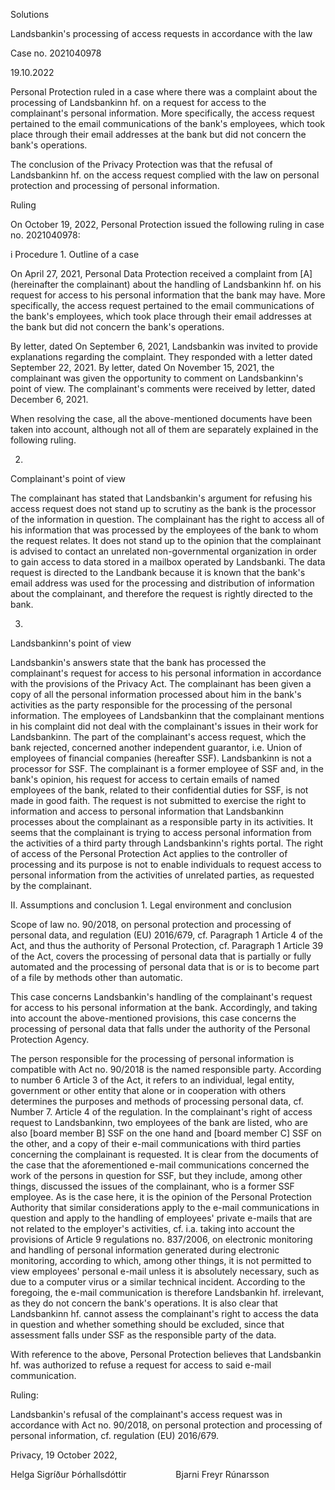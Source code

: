 Solutions

Landsbankin's processing of access requests in accordance with the law

Case no. 2021040978

19.10.2022

Personal Protection ruled in a case where there was a complaint about the processing of Landsbankinn hf. on a request for access to the complainant's personal information. More specifically, the access request pertained to the email communications of the bank's employees, which took place through their email addresses at the bank but did not concern the bank's operations.

The conclusion of the Privacy Protection was that the refusal of Landsbankinn hf. on the access request complied with the law on personal protection and processing of personal information.

Ruling

On October 19, 2022, Personal Protection issued the following ruling in case no. 2021040978:

i
Procedure
1.
Outline of a case

On April 27, 2021, Personal Data Protection received a complaint from \[A\] (hereinafter the complainant) about the handling of Landsbankinn hf. on his request for access to his personal information that the bank may have. More specifically, the access request pertained to the email communications of the bank's employees, which took place through their email addresses at the bank but did not concern the bank's operations.

By letter, dated On September 6, 2021, Landsbankin was invited to provide explanations regarding the complaint. They responded with a letter dated September 22, 2021. By letter, dated On November 15, 2021, the complainant was given the opportunity to comment on Landsbankinn's point of view. The complainant's comments were received by letter, dated December 6, 2021.

When resolving the case, all the above-mentioned documents have been taken into account, although not all of them are separately explained in the following ruling.

2.
Complainant's point of view

The complainant has stated that Landsbankin's argument for refusing his access request does not stand up to scrutiny as the bank is the processor of the information in question. The complainant has the right to access all of his information that was processed by the employees of the bank to whom the request relates. It does not stand up to the opinion that the complainant is advised to contact an unrelated non-governmental organization in order to gain access to data stored in a mailbox operated by Landsbanki. The data request is directed to the Landbank because it is known that the bank's email address was used for the processing and distribution of information about the complainant, and therefore the request is rightly directed to the bank.

3.
Landsbankinn's point of view

Landsbankin's answers state that the bank has processed the complainant's request for access to his personal information in accordance with the provisions of the Privacy Act. The complainant has been given a copy of all the personal information processed about him in the bank's activities as the party responsible for the processing of the personal information. The employees of Landsbankinn that the complainant mentions in his complaint did not deal with the complainant's issues in their work for Landsbankinn. The part of the complainant's access request, which the bank rejected, concerned another independent guarantor, i.e. Union of employees of financial companies (hereafter SSF). Landsbankinn is not a processor for SSF. The complainant is a former employee of SSF and, in the bank's opinion, his request for access to certain emails of named employees of the bank, related to their confidential duties for SSF, is not made in good faith. The request is not submitted to exercise the right to information and access to personal information that Landsbankinn processes about the complainant as a responsible party in its activities. It seems that the complainant is trying to access personal information from the activities of a third party through Landsbankinn's rights portal. The right of access of the Personal Protection Act applies to the controller of processing and its purpose is not to enable individuals to request access to personal information from the activities of unrelated parties, as requested by the complainant.

II.
Assumptions and conclusion
1.
Legal environment and conclusion

Scope of law no. 90/2018, on personal protection and processing of personal data, and regulation (EU) 2016/679, cf. Paragraph 1 Article 4 of the Act, and thus the authority of Personal Protection, cf. Paragraph 1 Article 39 of the Act, covers the processing of personal data that is partially or fully automated and the processing of personal data that is or is to become part of a file by methods other than automatic.

This case concerns Landsbankin's handling of the complainant's request for access to his personal information at the bank. Accordingly, and taking into account the above-mentioned provisions, this case concerns the processing of personal data that falls under the authority of the Personal Protection Agency.

The person responsible for the processing of personal information is compatible with Act no. 90/2018 is the named responsible party. According to number 6 Article 3 of the Act, it refers to an individual, legal entity, government or other entity that alone or in cooperation with others determines the purposes and methods of processing personal data, cf. Number 7. Article 4 of the regulation. In the complainant's right of access request to Landsbankinn, two employees of the bank are listed, who are also \[board member B\] SSF on the one hand and \[board member C\] SSF on the other, and a copy of their e-mail communications with third parties concerning the complainant is requested. It is clear from the documents of the case that the aforementioned e-mail communications concerned the work of the persons in question for SSF, but they include, among other things, discussed the issues of the complainant, who is a former SSF employee. As is the case here, it is the opinion of the Personal Protection Authority that similar considerations apply to the e-mail communications in question and apply to the handling of employees' private e-mails that are not related to the employer's activities, cf. i.a. taking into account the provisions of Article 9 regulations no. 837/2006, on electronic monitoring and handling of personal information generated during electronic monitoring, according to which, among other things, it is not permitted to view employees' personal e-mail unless it is absolutely necessary, such as due to a computer virus or a similar technical incident. According to the foregoing, the e-mail communication is therefore Landsbankin hf. irrelevant, as they do not concern the bank's operations. It is also clear that Landsbankinn hf. cannot assess the complainant's right to access the data in question and whether something should be excluded, since that assessment falls under SSF as the responsible party of the data.

With reference to the above, Personal Protection believes that Landsbankin hf. was authorized to refuse a request for access to said e-mail communication.

Ruling:

Landsbankin's refusal of the complainant's access request was in accordance with Act no. 90/2018, on personal protection and processing of personal information, cf. regulation (EU) 2016/679.

Privacy, 19 October 2022,

Helga Sigríður Þórhallsdóttir                    Bjarni Freyr Rúnarsson
